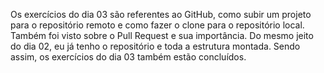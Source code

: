 Os exercícios do dia 03 são referentes ao GitHub, como subir um projeto para o repositório remoto e como fazer o clone para o repositório local.
Também foi visto sobre o Pull Request e sua importância.
Do mesmo jeito do dia 02, eu já tenho o repositório e toda a estrutura montada. Sendo assim, os exercícios do dia 03 também estão concluídos.